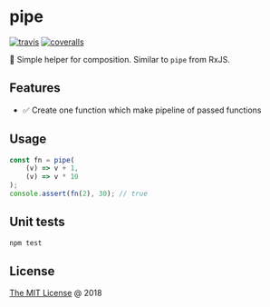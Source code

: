# pipe

[![travis](https://img.shields.io/travis/piecioshka/pipe.svg)](https://travis-ci.org/piecioshka/pipe)
[![coveralls](https://coveralls.io/repos/github/piecioshka/pipe/badge.svg?branch=master)](https://coveralls.io/github/piecioshka/pipe?branch=master)

:hammer: Simple helper for composition. Similar to `pipe` from RxJS.

## Features

* :white_check_mark: Create one function which make pipeline of passed functions

## Usage

```javascript
const fn = pipe(
    (v) => v + 1,
    (v) => v * 10
);
console.assert(fn(2), 30); // true
```

## Unit tests

```bash
npm test
```

## License

[The MIT License](http://piecioshka.mit-license.org) @ 2018
